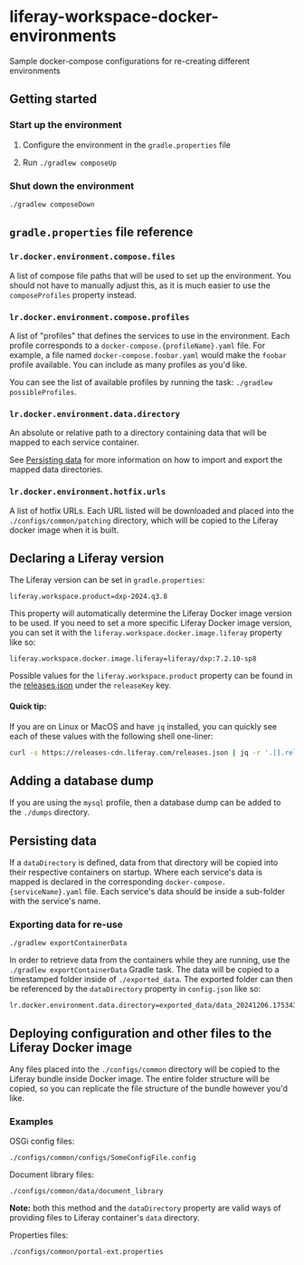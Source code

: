 # liferay-workspace-docker-environments

Sample docker-compose configurations for re-creating different environments

## Getting started

### Start up the environment

1. Configure the environment in the `gradle.properties` file

1. Run `./gradlew composeUp`

### Shut down the environment

```
./gradlew composeDown
```

## `gradle.properties` file reference

### `lr.docker.environment.compose.files`

A list of compose file paths that will be used to set up the environment. You should not have to manually adjust this, as it is much easier to use the `composeProfiles` property instead.

### `lr.docker.environment.compose.profiles`

A list of "profiles" that defines the services to use in the environment. Each profile corresponds to a `docker-compose.{profileName}.yaml` file. For example, a file named `docker-compose.foobar.yaml` would make the `foobar` profile available. You can include as many profiles as you'd like.

You can see the list of available profiles by running the task: `./gradlew possibleProfiles`.

### `lr.docker.environment.data.directory`

An absolute or relative path to a directory containing data that will be mapped to each service container.

See [Persisting data](#persisting-data) for more information on how to import and export the mapped data directories.

### `lr.docker.environment.hotfix.urls`

A list of hotfix URLs. Each URL listed will be downloaded and placed into the `./configs/common/patching` directory, which will be copied to the Liferay docker image when it is built.

## Declaring a Liferay version

The Liferay version can be set in `gradle.properties`:

```properties
liferay.workspace.product=dxp-2024.q3.8
```

This property will automatically determine the Liferay Docker image version to be used. If you need to set a more specific Liferay Docker image version, you can set it with the `liferay.workspace.docker.image.liferay` property like so:

```properties
liferay.workspace.docker.image.liferay=liferay/dxp:7.2.10-sp8
```

Possible values for the `liferay.workspace.product` property can be found in the [releases.json](https://releases.liferay.com/releases.json) under the `releaseKey` key.

#### Quick tip:

If you are on Linux or MacOS and have `jq` installed, you can quickly see each of these values with the following shell one-liner:

```sh
curl -s https://releases-cdn.liferay.com/releases.json | jq -r '.[].releaseKey'
```

## Adding a database dump

If you are using the `mysql` profile, then a database dump can be added to the `./dumps` directory.

## Persisting data

If a `dataDirectory` is defined, data from that directory will be copied into their respective containers on startup. Where each service's data is mapped is declared in the corresponding `docker-compose.{serviceName}.yaml` file. Each service's data should be inside a sub-folder with the service's name.

### Exporting data for re-use

```
./gradlew exportContainerData
```

In order to retrieve data from the containers while they are running, use the `./gradlew exportContainerData` Gradle task. The data will be copied to a timestamped folder inside of `./exported_data`. The exported folder can then be referenced by the `dataDirectory` property in `config.json` like so:

```properties
lr.docker.environment.data.directory=exported_data/data_20241206.175343
```

## Deploying configuration and other files to the Liferay Docker image

Any files placed into the `./configs/common` directory will be copied to the Liferay bundle inside Docker image. The entire folder structure will be copied, so you can replicate the file structure of the bundle however you'd like.

### Examples

OSGi config files:

```
./configs/common/configs/SomeConfigFile.config
```

Document library files:

```
./configs/common/data/document_library
```

**Note:** both this method and the `dataDirectory` property are valid ways of providing files to Liferay container's `data` directory.

Properties files:

```
./configs/common/portal-ext.properties
```